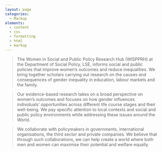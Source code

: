 ```yaml
---
layout: page
categories:
  - Markup
elements:
  - content
  - css
  - formatting
  - html
  - markup  
---
```



> The Women in Social and Public Policy Research Hub (WISPPRH) at the Department of Social Policy, LSE,  informs social and public policies that improve women’s outcomes and reduce inequalities. We bring together scholars carrying out research on the causes and consequences of gender inequality in education, labour markets and the family. 

> Our evidence-based research takes on a broad perspective on women’s outcomes and focuses on how gender influences individuals’ opportunities across different life course stages and their well-being. We pay specific attention to local contexts and social and public policy environments while addressing these issues around the World. 

> We collaborate with policymakers in governments, international organisations, the third sector and private companies. We believe that through such collaborations, we can help create a world where both men and women can maximise their potential and welfare equally. 
